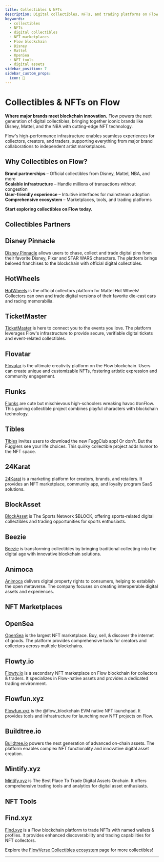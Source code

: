 ```yaml
---
title: Collectibles & NFTs
description: Digital collectibles, NFTs, and trading platforms on Flow blockchain, featuring major brands and innovative marketplaces.
keywords:
  - collectibles
  - NFTs
  - digital collectibles
  - NFT marketplaces
  - Flow blockchain
  - Disney
  - Mattel
  - OpenSea
  - NFT tools
  - digital assets
sidebar_position: 7
sidebar_custom_props:
  icon: 🎨
---
```


# Collectibles & NFTs on Flow

**Where major brands meet blockchain innovation.** Flow powers the next generation of digital collectibles, bringing together iconic brands like Disney, Mattel, and the NBA with cutting-edge NFT technology.

Flow's high-performance infrastructure enables seamless experiences for collectors, creators, and traders, supporting everything from major brand collaborations to independent artist marketplaces.

## Why Collectibles on Flow?

**Brand partnerships** – Official collectibles from Disney, Mattel, NBA, and more  
**Scalable infrastructure** – Handle millions of transactions without congestion  
**User-friendly experience** – Intuitive interfaces for mainstream adoption  
**Comprehensive ecosystem** – Marketplaces, tools, and trading platforms

**Start exploring collectibles on Flow today.**

## Collectibles Partners

<div id="cards" className="cards">

## Disney Pinnacle

[Disney Pinnacle][1] allows users to chase, collect and trade digital pins from their favorite Disney, Pixar and STAR WARS characters. The platform brings beloved franchises to the blockchain with official digital collectibles.

## HotWheels

[HotWheels][3] is the official collectors platform for Mattel Hot Wheels! Collectors can own and trade digital versions of their favorite die-cast cars and racing memorabilia.

## TicketMaster

[TicketMaster][4] is here to connect you to the events you love. The platform leverages Flow's infrastructure to provide secure, verifiable digital tickets and event-related collectibles.

## Flovatar

[Flovatar][5] is the ultimate creativity platform on the Flow blockchain. Users can create unique and customizable NFTs, fostering artistic expression and community engagement.

## Flunks

[Flunks][6] are cute but mischievous high-schoolers wreaking havoc #onFlow. This gaming collectible project combines playful characters with blockchain technology.

## Tibles

[Tibles][7] invites users to download the new FuggClub app! Or don't. But the Fugglers see your life choices. This quirky collectible project adds humor to the NFT space.

## 24Karat

[24Karat][8] is a marketing platform for creators, brands, and retailers. It provides an NFT marketplace, community app, and loyalty program SaaS solutions.

## BlockAsset

[BlockAsset][9] is The Sports Network $BLOCK, offering sports-related digital collectibles and trading opportunities for sports enthusiasts.

## Beezie

[Beezie][10] is transforming collectibles by bringing traditional collecting into the digital age with innovative blockchain solutions.

## Animoca

[Animoca][11] delivers digital property rights to consumers, helping to establish the open metaverse. The company focuses on creating interoperable digital assets and experiences.

</div>

## NFT Marketplaces

<div id="cards" className="cards">

## OpenSea

[OpenSea][12] is the largest NFT marketplace. Buy, sell, & discover the internet of goods. The platform provides comprehensive tools for creators and collectors across multiple blockchains.

## Flowty.io

[Flowty.io][13] is a secondary NFT marketplace on Flow blockchain for collectors & traders. It specializes in Flow-native assets and provides a dedicated trading environment.

## Flowfun.xyz

[Flowfun.xyz][14] is the @flow_blockchain EVM native NFT launchpad. It provides tools and infrastructure for launching new NFT projects on Flow.

## Buildtree.io

[Buildtree.io][15] powers the next generation of advanced on-chain assets. The platform enables complex NFT functionality and innovative digital asset creation.

## Mintify.xyz

[Mintify.xyz][16] is The Best Place To Trade Digital Assets Onchain. It offers comprehensive trading tools and analytics for digital asset enthusiasts.

</div>

## NFT Tools

<div id="cards" className="cards">

## Find.xyz

[Find.xyz][17] is a Flow blockchain platform to trade NFTs with named wallets & profiles. It provides enhanced discoverability and trading capabilities for NFT collectors.

</div>

Explore the [FlowVerse Collectibles ecosystem](https://www.flowverse.co/?categories=collectibles) page for more collectibles!

[1]: https://disneypinnacle.com/
[3]: https://virtual.mattel.com/explore/FLOW:A.d0bcefdf1e67ea85.HWGarageCardV2?sort=cheapest
[4]: https://ticketmastercollectibles.com/explore
[5]: https://flovatar.com/
[6]: https://www.flunks.io/
[7]: https://www.tibles.com/
[8]: https://www.24karat.io/
[9]: https://www.blockasset.co/dashboard
[10]: https://beezie.io/
[11]: https://www.animocabrands.com/
[12]: https://opensea.io/
[13]: https://flowty.io/
[14]: https://flowfun.xyz/
[15]: https://buildtree.io/
[16]: https://mintify.xyz/
[17]: https://find.xyz/

---

